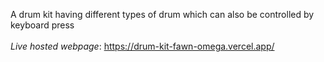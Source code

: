 A drum kit having different types of drum which can also be controlled by keyboard press
<br><br>
*Live hosted webpage*: https://drum-kit-fawn-omega.vercel.app/
